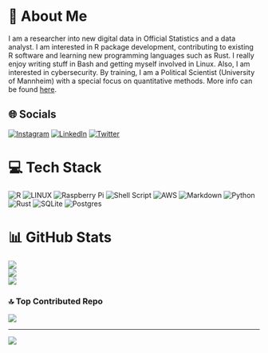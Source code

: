 # 💫 About Me
I am a researcher into new digital data in Official Statistics and a data analyst. I am interested in R package development, contributing to existing R software and learning new programming languages such as Rust. I really enjoy writing stuff in Bash and getting myself involved in Linux. Also, I am interested in cybersecurity. By training, I am a Political Scientist (University of Mannheim) with a special focus on quantitative methods. More info can be found [here](https://yannikbuhl.de).

## 🌐 Socials
[![Instagram](https://img.shields.io/badge/Instagram-%23E4405F.svg?logo=Instagram&logoColor=white)](https://instagram.com/yabuhl) [![LinkedIn](https://img.shields.io/badge/LinkedIn-%230077B5.svg?logo=linkedin&logoColor=white)](https://linkedin.com/in/yannik-buhl-a29034156) [![Twitter](https://img.shields.io/badge/Twitter-%231DA1F2.svg?logo=Twitter&logoColor=white)](https://twitter.com/YBuhl) 

# 💻 Tech Stack
![R](https://img.shields.io/badge/r-%23276DC3.svg?style=for-the-badge&logo=r&logoColor=white) 
![LINUX](https://img.shields.io/badge/Linux-FCC624?style=for-the-badge&logo=linux&logoColor=black) 
![Raspberry Pi](https://img.shields.io/badge/-RaspberryPi-C51A4A?style=for-the-badge&logo=Raspberry-Pi)
![Shell Script](https://img.shields.io/badge/shell_script-%23121011.svg?style=for-the-badge&logo=gnu-bash&logoColor=white) 
![AWS](https://img.shields.io/badge/AWS-%23FF9900.svg?style=for-the-badge&logo=amazon-aws&logoColor=white) 
![Markdown](https://img.shields.io/badge/markdown-%23000000.svg?style=for-the-badge&logo=markdown&logoColor=white) 
![Python](https://img.shields.io/badge/python-3670A0?style=for-the-badge&logo=python&logoColor=ffdd54) 
![Rust](https://img.shields.io/badge/rust-%23000000.svg?style=for-the-badge&logo=rust&logoColor=white) 
![SQLite](https://img.shields.io/badge/sqlite-%2307405e.svg?style=for-the-badge&logo=sqlite&logoColor=white) 
![Postgres](https://img.shields.io/badge/postgres-%23316192.svg?style=for-the-badge&logo=postgresql&logoColor=white) 

# 📊 GitHub Stats
![](https://github-readme-stats.vercel.app/api?username=yannikbuhl&theme=merko&hide_border=true&include_all_commits=true)<br/>
![](https://github-readme-streak-stats.herokuapp.com/?user=yannikbuhl&theme=merko&hide_border=true)<br/>
![](https://github-readme-stats.vercel.app/api/top-langs/?username=yannikbuhl&theme=merko&hide_border=true&include_all_commits=true&count_private=true&layout=compact)

### 🔝 Top Contributed Repo
![](https://github-contributor-stats.vercel.app/api?username=yannikbuhl&limit=5&theme=dark&combine_all_yearly_contributions=true)

---
[![](https://visitcount.itsvg.in/api?id=yannikbuhl&icon=0&color=0)](https://visitcount.itsvg.in)

<!-- Proudly created with GPRM ( https://gprm.itsvg.in ) -->

